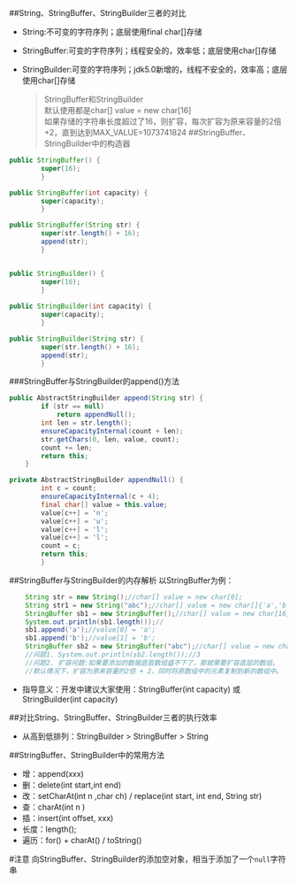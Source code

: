 ##String、StringBuffer、StringBuilder三者的对比
* String:不可变的字符序列；底层使用final char[]存储
* StringBuffer:可变的字符序列；线程安全的，效率低；底层使用char[]存储
* StringBuilder:可变的字符序列；jdk5.0新增的，线程不安全的，效率高；底层使用char[]存储
  
  >StringBuffer和StringBuilder  
  默认使用都是char[] value = new char[16]  
  如果存储的字符串长度超过了16，则扩容，每次扩容为原来容量的2倍+2，直到达到MAX_VALUE=1073741824
##StringBuffer、StringBuilder中的构造器
```java
public StringBuffer() {
        super(16);
        }

public StringBuffer(int capacity) {
        super(capacity);
        }

public StringBuffer(String str) {
        super(str.length() + 16);
        append(str);
        }


public StringBuilder() {
        super(16);
        }
        
public StringBuilder(int capacity) {
        super(capacity);
        }

public StringBuilder(String str) {
        super(str.length() + 16);
        append(str);
        }        
```
###StringBuffer与StringBuilder的append()方法
```java
public AbstractStringBuilder append(String str) {
        if (str == null)
            return appendNull();
        int len = str.length();
        ensureCapacityInternal(count + len);
        str.getChars(0, len, value, count);
        count += len;
        return this;
    }

private AbstractStringBuilder appendNull() {
        int c = count;
        ensureCapacityInternal(c + 4);
        final char[] value = this.value;
        value[c++] = 'n';
        value[c++] = 'u';
        value[c++] = 'l';
        value[c++] = 'l';
        count = c;
        return this;
        }
```
##StringBuffer与StringBuilder的内存解析
以StringBuffer为例：
```java
    String str = new String();//char[] value = new char[0];
    String str1 = new String("abc");//char[] value = new char[]{'a','b','c'};
    StringBuffer sb1 = new StringBuffer();//char[] value = new char[16];底层创建了一个长度是16的数组。
    System.out.println(sb1.length());//
    sb1.append('a');//value[0] = 'a';
    sb1.append('b');//value[1] = 'b';
    StringBuffer sb2 = new StringBuffer("abc");//char[] value = new char["abc".length() + 16];
    //问题1. System.out.println(sb2.length());//3
    //问题2. 扩容问题:如果要添加的数据底层数组盛不下了，那就需要扩容底层的数组。
    //默认情况下，扩容为原来容量的2倍 + 2，同时将原数组中的元素复制到新的数组中。
```
* 指导意义：开发中建议大家使用：StringBuffer(int capacity) 或 StringBuilder(int capacity)

##对比String、StringBuffer、StringBuilder三者的执行效率
* 从高到低排列：StringBuilder > StringBuffer > String

##StringBuffer、StringBuilder中的常用方法
* 增：append(xxx)
* 删：delete(int start,int end)
* 改：setCharAt(int n ,char ch) / replace(int start, int end, String str)
* 查：charAt(int n )
* 插：insert(int offset, xxx)
* 长度：length();
* 遍历：for() + charAt() / toString()

#注意
向StringBuffer、StringBuilder的添加空对象，相当于添加了一个`null`字符串
